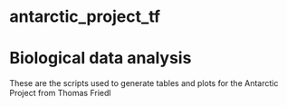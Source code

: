 # antarctic_project_tf
# Biological data analysis
These are the scripts used to generate tables and plots for the Antarctic Project from Thomas Friedl

